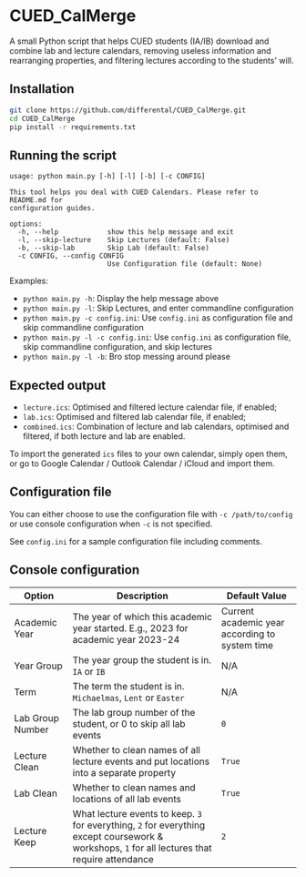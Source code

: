 # CUED_CalMerge

A small Python script that helps CUED students (IA/IB) download and combine lab and lecture calendars, removing useless information and rearranging properties, and filtering lectures according to the students' will.

## Installation

```bash
git clone https://github.com/differental/CUED_CalMerge.git
cd CUED_CalMerge
pip install -r requirements.txt
```

## Running the script

```
usage: python main.py [-h] [-l] [-b] [-c CONFIG]

This tool helps you deal with CUED Calendars. Please refer to README.md for
configuration guides.

options:
  -h, --help            show this help message and exit
  -l, --skip-lecture    Skip Lectures (default: False)
  -b, --skip-lab        Skip Lab (default: False)
  -c CONFIG, --config CONFIG
                        Use Configuration file (default: None)
```

Examples:

- `python main.py -h`: Display the help message above
- `python main.py -l`: Skip Lectures, and enter commandline configuration
- `python main.py -c config.ini`: Use `config.ini` as configuration file and skip commandline configuration
- `python main.py -l -c config.ini`: Use `config.ini` as configuration file, skip commandline configuration, and skip lectures
- `python main.py -l -b`: Bro stop messing around please

## Expected output

- `lecture.ics`: Optimised and filtered lecture calendar file, if enabled;
- `lab.ics`: Optimised and filtered lab calendar file, if enabled;
- `combined.ics`: Combination of lecture and lab calendars, optimised and filtered, if both lecture and lab are enabled.

To import the generated `ics` files to your own calendar, simply open them, or go to Google Calendar / Outlook Calendar / iCloud and import them.

## Configuration file

You can either choose to use the configuration file with `-c /path/to/config` or use console configuration when `-c` is not specified.

See `config.ini` for a sample configuration file including comments.

## Console configuration

| Option           | Description                                                                                                                                     | Default Value                                  |
| ---------------- | ----------------------------------------------------------------------------------------------------------------------------------------------- | ---------------------------------------------- |
| Academic Year    | The year of which this academic year started. E.g., 2023 for academic year 2023-24                                                              | Current academic year according to system time |
| Year Group       | The year group the student is in. `IA` or `IB`                                                                                                  | N/A                                            |
| Term             | The term the student is in. `Michaelmas`, `Lent` or `Easter`                                                                                    | N/A                                            |
| Lab Group Number | The lab group number of the student, or 0 to skip all lab events                                                                                | `0`                                            |
| Lecture Clean    | Whether to clean names of all lecture events and put locations into a separate property                                                         | `True`                                         |
| Lab Clean        | Whether to clean names and locations of all lab events                                                                                          | `True`                                         |
| Lecture Keep     | What lecture events to keep. `3` for everything, `2` for everything except coursework & workshops, `1` for all lectures that require attendance | `2`                                            |
